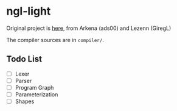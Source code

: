 # ngl-light

Original project is [here](https://github.com/ads00/ngl/), from Arkena (ads00) and Lezenn (GiregL)

The compiler sources are in `compiler/`.

## Todo List

- [ ] Lexer
- [ ] Parser
- [ ] Program Graph
- [ ] Parameterization
- [ ] Shapes
